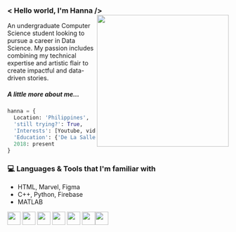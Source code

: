 <!--
**manghann/manghann** is a ✨ _special_ ✨ repository because its `README.md` (this file) appears on your GitHub profile.

Here are some ideas to get you started:

- 🔭 I’m currently working on ...
- 🌱 I’m currently learning ...
- 👯 I’m looking to collaborate on ...
- 🤔 I’m looking for help with ...
- 💬 Ask me about ...
- 📫 How to reach me: ...
- 😄 Pronouns: ...
- ⚡ Fun fact: ...
-->

<h3> < Hello world, I'm Hanna</a> /> <img align=right src="https://user-images.githubusercontent.com/81686626/121507949-b2ef0700-ca17-11eb-9201-92b4ae4499ef.png" width="300px"> </h3>

An undergraduate Computer Science student looking to pursue a career in Data Science. My passion includes combining my technical expertise and artistic flair to create impactful and data-driven stories.  

##### A little more about me...  

```  python
hanna = {
  Location: 'Philippines', 
  'still trying?': True, 
  'Interests': [Youtube, video games, trends & tech, novels], 
  'Education': {'De La Salle University - Dasmariñas': 'BS Computer Science'}, 
  2018: present
}
```  
  
### 💻 Languages & Tools that I'm familiar with
* HTML, Marvel, Figma
* C++, Python, Firebase
* MATLAB            
          
<img src = 'https://image.flaticon.com/icons/png/512/179/179327.png' height='30'/> <img src = 'https://responsivewebdesign.com/dist/logos/podcast/png/marvel-app.png' height='30'/> <img src = 'https://cdn.freebiesupply.com/logos/large/2x/figma-1-logo-png-transparent.png' height='30'/> <img src = 'https://img.icons8.com/color/1600/c-plus-plus-logo.png' height='30'/> <img src = 'https://th.bing.com/th/id/R10327dc6812b05b66a2b6b44c55a097c?rik=cFpWPme8MdKkog&riu=http%3a%2f%2flogos-download.com%2fwp-content%2fuploads%2f2016%2f10%2fPython_logo_icon.png&ehk=zyAUe9ow3JpVW68BIVpghgotQd6TF6fRiyaYSmhHYdw%3d&risl=&pid=ImgRaw' height='30'/> <img src ='https://rudderstack.com/wp-content/uploads/2020/04/firebase-logo.png' height='30'/><img src = 'https://seeklogo.com/images/M/matlab-logo-AE6C96A5DD-seeklogo.com.png' height='30'/>
  


